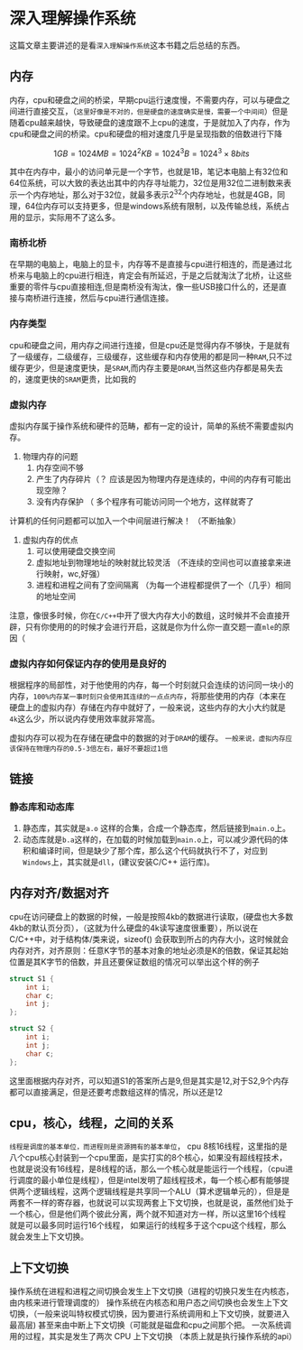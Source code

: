 # 深入理解操作系统

这篇文章主要讲述的是看`深入理解操作系统`这本书籍之后总结的东西。

## 内存

内存，cpu和硬盘之间的桥梁，早期cpu运行速度慢，不需要内存，可以与硬盘之间进行直接交互，（`这里好像是不对的，但是硬盘的速度确实是慢，需要一个中间间`）但是随着cpu越来越快，导致硬盘的速度跟不上cpu的速度，于是就加入了内存，作为cpu和硬盘之间的桥梁。cpu和硬盘的相对速度几乎是呈现指数的倍数进行下降

$$
1GB = 1024MB = 1024^2KB = 1024^3 B = 1024^3 \times 8 bits
$$

其中在内存中，最小的访问单元是一个字节，也就是1B，笔记本电脑上有32位和64位系统，可以大致的表达出其中的内存寻址能力，32位是用32位二进制数来表示一个内存地址，那么对于32位，就最多表示$2^{32}$个内存地址，也就是4GB，同理，64位内存可以支持更多，但是windows系统有限制，以及传输总线，系统占用的显示，实际用不了这么多。

### 南桥北桥

在早期的电脑上，电脑上的显卡，内存等不是直接与cpu进行相连的，而是通过北桥来与电脑上的cpu进行相连，肯定会有所延迟，于是之后就淘汰了北桥，让这些重要的零件与cpu直接相连,但是南桥没有淘汰，像一些USB接口什么的，还是直接与南桥进行连接，然后与cpu进行通信连接。

### 内存类型

cpu和硬盘之间，用内存之间进行连接，但是cpu还是觉得内存不够快，于是就有了一级缓存，二级缓存，三级缓存，这些缓存和内存使用的都是同一种`RAM`,只不过缓存更少，但是速度更快，是`SRAM`,而内存主要是`DRAM`,当然这些内存都是易失去的，速度更快的`SRAM`更贵，比如我的

### 虚拟内存

虚拟内存属于操作系统和硬件的范畴，都有一定的设计，简单的系统不需要虚拟内存。

1. 物理内存的问题
    1. 内存空间不够
    2. 产生了内存碎片（？ 应该是因为物理内存是连续的，中间的内存有可能出现空隙？
    3. 没有内存保护 （ 多个程序有可能访问同一个地方，这样就寄了

计算机的任何问题都可以加入一个中间层进行解决！ （不断抽象）

1. 虚拟内存的优点
    1. 可以使用硬盘交换空间
    2. 虚拟地址到物理地址的映射就比较灵活 （不连续的空间也可以直接拿来进行映射，wc,好强）
    3. 进程和进程之间有了空间隔离 （为每一个进程都提供了一个（几乎）相同的地址空间

注意，像很多时候，你在`C/C++`中开了很大内存大小的数组，这时候并不会直接开辟，只有你使用的的时候才会进行开启，这就是你为什么你一直交题一直`mle`的原因（

### 虚拟内存如何保证内存的使用是良好的

根据程序的局部性，对于他使用的内存，每一个时刻就只会连续的访问同一块小的内存，`100%内存某一事时刻只会使用其连续的一点点内存`，将那些使用的内存（本来在硬盘上的虚拟内存）存储在内存中就好了，一般来说，这些内存的大小大约就是`4k`这么少，所以说内存使用效率就非常高。

虚拟内存可以视为在存储在硬盘中的数据的对于`DRAM`的缓存。
`一般来说，虚拟内存应该保持在物理内存的0.5-3倍左右，最好不要超过1倍`

## 链接

### 静态库和动态库

1. 静态库，其实就是`a.o` 这样的合集，合成一个静态库，然后链接到`main.o`上。
2. 动态库就是`b.a`这样的，在加载的时候加载到`main.o`上，可以减少源代码的体积和编译时间，但是缺少了那个库，那么这个代码就执行不了，对应到`Windows`上，其实就是`dll`，(建议安装C/C++ 运行库)。

## 内存对齐/数据对齐

cpu在访问硬盘上的数据的时候，一般是按照4kb的数据进行读取，(硬盘也大多数4kb的默认页分页），（这就为什么硬盘的4k读写速度很重要），所以说在C/C++中，对于结构体/类来说，sizeof() 会获取到所占的内存大小，这时候就会内存对齐，对齐原则：任意K字节的基本对象的地址必须是K的倍数，保证其起始位置是其K字节的倍数，并且还要保证数组的情况可以举出这个样的例子

```cpp
struct S1 {
    int i;
    char c;
    int j;
};

struct S2 {
    int i;
    int j;
    char c;
};
```

这里面根据内存对齐，可以知道S1的答案所占是9,但是其实是12,对于S2,9个内存都可以直接满足，但是还要考虑数组这样的情况，所以还是12

## cpu，核心，线程，之间的关系

`线程是调度的基本单位，而进程则是资源拥有的基本单位`，
cpu 8核16线程，这里指的是八个cpu核心封装到一个cpu里面，是实打实的8个核心，如果没有超线程技术，也就是说没有16线程，是8线程的话，那么一个核心就是能运行一个线程，（cpu进行调度的最小单位是线程），但是intel发明了超线程技术，每一个核心都有能够提供两个逻辑线程，这两个逻辑线程是共享同一个ALU（算术逻辑单元的），但是是两套不一样的寄存器，也就说可以实现两套上下文切换，也就是说，虽然他们处于一个核心，但是他们两个彼此分离，两个就不知道对方一样，所以这里16个线程就是可以最多同时运行16个线程，
如果运行的线程多于这个cpu这个线程，那么就会发生上下文切换。

## 上下文切换

操作系统在进程和进程之间切换会发生上下文切换（进程的切换只发生在内核态，由内核来进行管理调度的）
操作系统在内核态和用户态之间切换也会发生上下文切换，（一般来说叫特权模式切换，因为要进行系统调用和上下文切换，就要进入最高层)
甚至来由中断上下文切换（可能就是磁盘和cpu之间那个把。
一次系统调用的过程，其实是发生了两次 CPU 上下文切换 （本质上就是执行操作系统的api）
